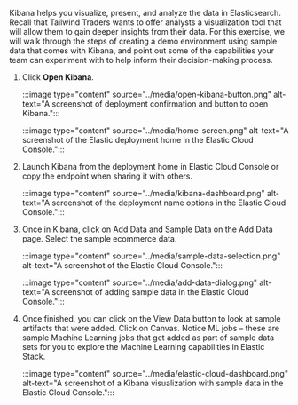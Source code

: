 Kibana helps you visualize, present, and analyze the data in Elasticsearch. Recall that Tailwind Traders wants to offer analysts a visualization tool that will allow them to gain deeper insights from their data. For this exercise, we will walk through the steps of creating a demo environment using sample data that comes with Kibana, and point out some of the capabilities your team can experiment with to help inform their decision-making process.

1. Click **Open Kibana**.

    :::image type="content" source="../media/open-kibana-button.png" alt-text="A screenshot of deployment confirmation and button to open Kibana.":::

    :::image type="content" source="../media/home-screen.png" alt-text="A screenshot of the Elastic deployment home in the Elastic Cloud Console.":::

1. Launch Kibana from the deployment home in Elastic Cloud Console or copy the endpoint when sharing it with others.

    :::image type="content" source="../media/kibana-dashboard.png" alt-text="A screenshot of the deployment name options in the Elastic Cloud Console.":::

1. Once in Kibana, click on Add Data and Sample Data on the Add Data page. Select the sample ecommerce data.

    :::image type="content" source="../media/sample-data-selection.png" alt-text="A screenshot of the Elastic Cloud Console.":::

    :::image type="content" source="../media/add-data-dialog.png" alt-text="A screenshot of adding sample data in the Elastic Cloud Console.":::

1. Once finished, you can click on the View Data button to look at sample artifacts that were added. Click on Canvas. Notice ML jobs – these are sample Machine Learning jobs that get added as part of sample data sets for you to explore the Machine Learning capabilities in Elastic Stack.

    :::image type="content" source="../media/elastic-cloud-dashboard.png" alt-text="A screenshot of a Kibana visualization with sample data in the Elastic Cloud Console.":::
